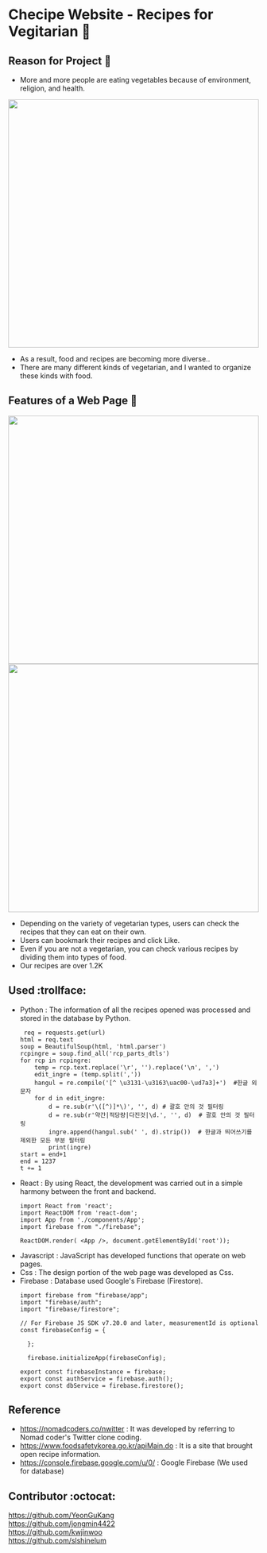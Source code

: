 # Checipe Website - Recipes for Vegitarian :herb:

## Reason for Project :eyes:
  - More and more people are eating vegetables because of environment, religion, and health.
  <img width="100%" height="500" src=https://user-images.githubusercontent.com/37290818/109410729-52940680-79e0-11eb-8298-04aad0587266.png>
  
  
  - As a result, food and recipes are becoming more diverse..
  - There are many different kinds of vegetarian, and I wanted to organize these kinds with food.

## Features of a Web Page :mag_right:
<img width="100%" height="500" src=https://user-images.githubusercontent.com/37290818/109410286-bcaaac80-79dc-11eb-8fe7-46cbed7792bc.PNG>
<img width="100%" height="500" src=https://user-images.githubusercontent.com/37290818/109410521-b1588080-79de-11eb-9024-dd11acd7d5c8.png>




  - Depending on the variety of vegetarian types, users can check the recipes that they can eat on their own.
  - Users can bookmark their recipes and click Like.
  - Even if you are not a vegetarian, you can check various recipes by dividing them into types of food.
  - Our recipes are over 1.2K

## Used :trollface:
  - Python
    : The information of all the recipes opened was processed and stored in the database by Python.
    ~~~
     req = requests.get(url)
    html = req.text
    soup = BeautifulSoup(html, 'html.parser')
    rcpingre = soup.find_all('rcp_parts_dtls')
    for rcp in rcpingre:
        temp = rcp.text.replace('\r', '').replace('\n', ',')
        edit_ingre = (temp.split(','))
        hangul = re.compile('[^ \u3131-\u3163\uac00-\ud7a3]+')  #한글 외 문자
        for d in edit_ingre:
            d = re.sub(r'\([^)]*\)', '', d) # 괄호 안의 것 필터링
            d = re.sub(r'약간|적당량|다진것|\d.', '', d)  # 괄호 안의 것 필터링
            ingre.append(hangul.sub(' ', d).strip())  # 한글과 띄어쓰기를 제외한 모든 부분 필터링
            print(ingre)
    start = end+1
    end = 1237
    t += 1
    ~~~
  - React
    : By using React, the development was carried out in a simple harmony between the front and backend.
    ~~~
    import React from 'react';
    import ReactDOM from 'react-dom';
    import App from './components/App';
    import firebase from "./firebase";

    ReactDOM.render( <App />, document.getElementById('root'));
    ~~~
  - Javascript
    : JavaScript has developed functions that operate on web pages.
  - Css
    : The design portion of the web page was developed as Css.
  - Firebase
    : Database used Google's Firebase (Firestore).
    ~~~
    import firebase from "firebase/app";
    import "firebase/auth";
    import "firebase/firestore";

    // For Firebase JS SDK v7.20.0 and later, measurementId is optional
    const firebaseConfig = {
       
      };

      firebase.initializeApp(firebaseConfig);

    export const firebaseInstance = firebase;
    export const authService = firebase.auth();
    export const dbService = firebase.firestore();
    ~~~
    
## Reference
  - https://nomadcoders.co/nwitter : It was developed by referring to Nomad coder's Twitter clone coding.
  - https://www.foodsafetykorea.go.kr/apiMain.do : It is a site that brought open recipe information.
  - https://console.firebase.google.com/u/0/ : Google Firebase (We used for database)



## Contributor :octocat:
https://github.com/YeonGuKang \
https://github.com/jongmin4422 \
https://github.com/kwjinwoo \
https://github.com/slshinelum
